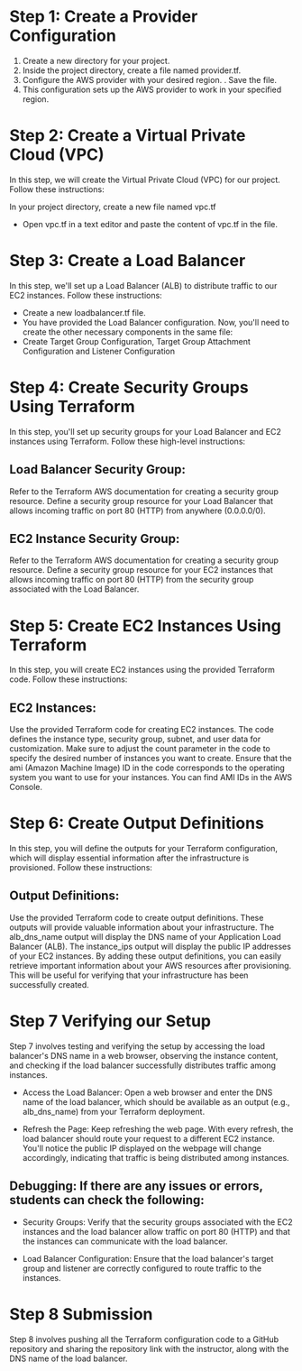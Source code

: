 
# Step 1: Create a Provider Configuration
1. Create a new directory for your project.
2. Inside the project directory, create a file named provider.tf.
3. Configure the AWS provider with your desired region. .
Save the file.
4. This configuration sets up the AWS provider to work in your specified region.

# Step 2: Create a Virtual Private Cloud (VPC)
In this step, we will create the Virtual Private Cloud (VPC) for our project. Follow these instructions:

In your project directory, create a new file named vpc.tf
* Open vpc.tf in a text editor and paste the content of vpc.tf in the file. 

# Step 3: Create a Load Balancer
In this step, we'll set up a Load Balancer (ALB) to distribute traffic to our EC2 instances. Follow these instructions:


* Create a new  loadbalancer.tf file. 
* You have provided the Load Balancer configuration. Now, you'll need to create the other necessary components in the same file:
* Create Target Group Configuration, Target Group Attachment Configuration and Listener Configuration

# Step 4: Create Security Groups Using Terraform
In this step, you'll set up security groups for your Load Balancer and EC2 instances using Terraform. Follow these high-level instructions:

## Load Balancer Security Group:

Refer to the Terraform AWS documentation for creating a security group resource.
Define a security group resource for your Load Balancer that allows incoming traffic on port 80 (HTTP) from anywhere (0.0.0.0/0).
## EC2 Instance Security Group:

Refer to the Terraform AWS documentation for creating a security group resource.
Define a security group resource for your EC2 instances that allows incoming traffic on port 80 (HTTP) from the security group associated with the Load Balancer.

# Step 5: Create EC2 Instances Using Terraform
In this step, you will create EC2 instances using the provided Terraform code. Follow these instructions:

## EC2 Instances:

Use the provided Terraform code for creating EC2 instances. The code defines the instance type, security group, subnet, and user data for customization.
Make sure to adjust the count parameter in the code to specify the desired number of instances you want to create.
Ensure that the ami (Amazon Machine Image) ID in the code corresponds to the operating system you want to use for your instances. You can find AMI IDs in the AWS Console.

# Step 6: Create Output Definitions
In this step, you will define the outputs for your Terraform configuration, which will display essential information after the infrastructure is provisioned. Follow these instructions:

## Output Definitions:

Use the provided Terraform code to create output definitions.
These outputs will provide valuable information about your infrastructure.
The alb_dns_name output will display the DNS name of your Application Load Balancer (ALB).
The instance_ips output will display the public IP addresses of your EC2 instances.
By adding these output definitions, you can easily retrieve important information about your AWS resources after provisioning. This will be useful for verifying that your infrastructure has been successfully created.

# Step 7 Verifying our Setup 

Step 7 involves testing and verifying the setup by accessing the load balancer's DNS name in a web browser, observing the instance content, and checking if the load balancer successfully distributes traffic among instances.

* Access the Load Balancer: Open a web browser and enter the DNS name of the load balancer, which should be available as an output (e.g., alb_dns_name) from your Terraform deployment.

* Refresh the Page: Keep refreshing the web page. With every refresh, the load balancer should route your request to a different EC2 instance. You'll notice the public IP displayed on the webpage will change accordingly, indicating that traffic is being distributed among instances.

## Debugging: If there are any issues or errors, students can check the following:
* Security Groups: Verify that the security groups associated with the EC2 instances and the load balancer allow traffic on port 80 (HTTP) and that the instances can communicate with the load balancer.

* Load Balancer Configuration: Ensure that the load balancer's target group and listener are correctly configured to route traffic to the instances.

# Step 8  Submission
Step 8 involves pushing all the Terraform configuration code to a GitHub repository and sharing the repository link with the instructor, along with the DNS name of the load balancer.